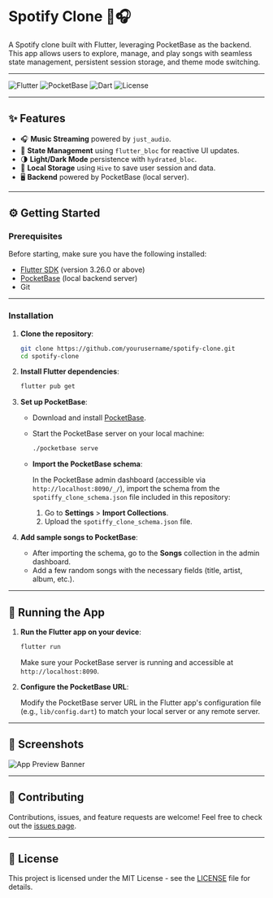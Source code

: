 # Spotify Clone 🎵🎧

A Spotify clone built with Flutter, leveraging PocketBase as the backend. This app allows users to explore, manage, and play songs with seamless state management, persistent session storage, and theme mode switching.

---

![Flutter](https://img.shields.io/badge/Flutter-3.26.0-blue?logo=flutter)
![PocketBase](https://img.shields.io/badge/PocketBase-0.13.0-orange?logo=server)
![Dart](https://img.shields.io/badge/Dart-2.19-blue?logo=dart)
![License](https://img.shields.io/badge/License-MIT-green)

---

## ✨ Features

- 🎧 **Music Streaming** powered by `just_audio`.
- 🔄 **State Management** using `flutter_bloc` for reactive UI updates.
- 🌗 **Light/Dark Mode** persistence with `hydrated_bloc`.
- 🔐 **Local Storage** using `Hive` to save user session and data.
- 🖥️ **Backend** powered by PocketBase (local server).
  
---

## ⚙️ Getting Started

### Prerequisites

Before starting, make sure you have the following installed:

- [Flutter SDK](https://flutter.dev/docs/get-started/install) (version 3.26.0 or above)
- [PocketBase](https://pocketbase.io/docs/) (local backend server)
- Git

---

### Installation

1. **Clone the repository**:

    ```bash
    git clone https://github.com/yourusername/spotify-clone.git
    cd spotify-clone
    ```

2. **Install Flutter dependencies**:

    ```bash
    flutter pub get
    ```

3. **Set up PocketBase**:

    - Download and install [PocketBase](https://pocketbase.io/docs/).
    
    - Start the PocketBase server on your local machine:

      ```bash
      ./pocketbase serve
      ```

    - **Import the PocketBase schema**:
    
      In the PocketBase admin dashboard (accessible via `http://localhost:8090/_/`), import the schema from the `spotiffy_clone_schema.json` file included in this repository:
    
      1. Go to **Settings** > **Import Collections**.
      2. Upload the `spotiffy_clone_schema.json` file.

4. **Add sample songs to PocketBase**:

    - After importing the schema, go to the **Songs** collection in the admin dashboard.
    - Add a few random songs with the necessary fields (title, artist, album, etc.).

---

## 🚀 Running the App

1. **Run the Flutter app on your device**:

    ```bash
    flutter run
    ```

    Make sure your PocketBase server is running and accessible at `http://localhost:8090`.

2. **Configure the PocketBase URL**:

    Modify the PocketBase server URL in the Flutter app's configuration file (e.g., `lib/config.dart`) to match your local server or any remote server.

---

## 📱 Screenshots

![App Preview Banner](assets/banner/app_banner.png)


---

## 🤝 Contributing

Contributions, issues, and feature requests are welcome! Feel free to check out the [issues page](https://github.com/andrrew24/spotify-clone/issues).

---

## 📜 License

This project is licensed under the MIT License - see the [LICENSE](LICENSE) file for details.

